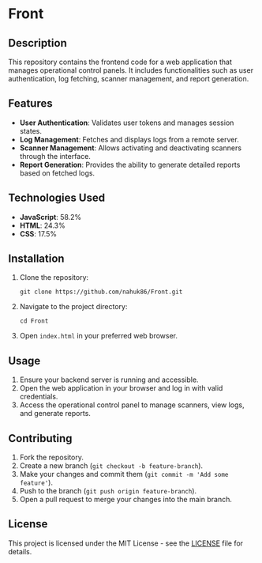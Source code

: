 # Front

## Description
This repository contains the frontend code for a web application that manages operational control panels. It includes functionalities such as user authentication, log fetching, scanner management, and report generation.

## Features
- **User Authentication**: Validates user tokens and manages session states.
- **Log Management**: Fetches and displays logs from a remote server.
- **Scanner Management**: Allows activating and deactivating scanners through the interface.
- **Report Generation**: Provides the ability to generate detailed reports based on fetched logs.

## Technologies Used
- **JavaScript**: 58.2%
- **HTML**: 24.3%
- **CSS**: 17.5%

## Installation
1. Clone the repository:
   ```
   git clone https://github.com/nahuk86/Front.git
   ```
2. Navigate to the project directory:
   ```
   cd Front
   ```
3. Open `index.html` in your preferred web browser.

## Usage
1. Ensure your backend server is running and accessible.
2. Open the web application in your browser and log in with valid credentials.
3. Access the operational control panel to manage scanners, view logs, and generate reports.

## Contributing
1. Fork the repository.
2. Create a new branch (`git checkout -b feature-branch`).
3. Make your changes and commit them (`git commit -m 'Add some feature'`).
4. Push to the branch (`git push origin feature-branch`).
5. Open a pull request to merge your changes into the main branch.

## License
This project is licensed under the MIT License - see the [LICENSE](LICENSE) file for details.
```
